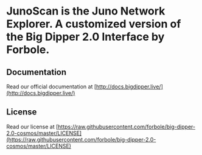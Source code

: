 # JunoScan is the Juno Network Explorer. A customized version of the Big Dipper 2.0 Interface by Forbole.

## Documentation
Read our official documentation at [http://docs.bigdipper.live/](http://docs.bigdipper.live/)

## License
Read our license at [https://raw.githubusercontent.com/forbole/big-dipper-2.0-cosmos/master/LICENSE](https://raw.githubusercontent.com/forbole/big-dipper-2.0-cosmos/master/LICENSE)

